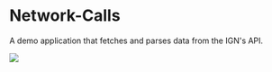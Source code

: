 # Network-Calls
A demo application that fetches and parses data from the IGN's API.

![](calling.gif)
